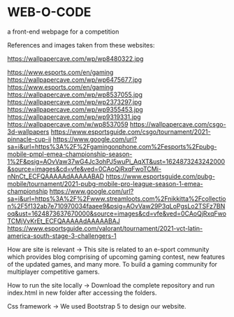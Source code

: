 # WEB-O-CODE
a front-end webpage for a competition

References and images taken from these websites:

https://wallpapercave.com/wp/wp8480322.jpg

https://www.esports.com/en/gaming
https://wallpapercave.com/wp/wp6475677.jpg
https://www.esports.com/en/gaming
https://wallpapercave.com/wp/wp8537055.jpg
https://wallpapercave.com/wp/wp2373297.jpg
https://wallpapercave.com/wp/wp9355453.jpg
https://wallpapercave.com/wp/wp9319331.jpg
https://wallpapercave.com/w/wp8537059
https://wallpapercave.com/csgo-3d-wallpapers
https://www.esportsguide.com/csgo/tournament/2021-pinnacle-cup-ii
https://www.google.com/url?sa=i&url=https%3A%2F%2Fgamingonphone.com%2Fesports%2Fpubg-mobile-pmpl-emea-championship-season-1%2F&psig=AOvVaw37wG4Jc3ohPJ5wuPi_AqXT&ust=1624873243242000&source=images&cd=vfe&ved=0CAoQjRxqFwoTCMi-nNnCt_ECFQAAAAAdAAAAABAD
https://www.esportsguide.com/pubg-mobile/tournament/2021-pubg-mobile-pro-league-season-1-emea-championship
https://www.google.com/url?sa=i&url=https%3A%2F%2Fwww.streamloots.com%2Fnikkitta%2Fcollection%2F5f132ab7e710970034faaee9&psig=AOvVaw29P3qLoPgsLo2TSFz7BNoq&ust=1624873637670000&source=images&cd=vfe&ved=0CAoQjRxqFwoTCMjVvKrEt_ECFQAAAAAdAAAAABAJ
https://www.esportsguide.com/valorant/tournament/2021-vct-latin-america-south-stage-3-challengers-1


How are site is relevant ->
This site is related to an e-sport community which provides blog comprising of upcoming gaming contest, new features of the updated games, and many more. To build a gaming community for multiplayer competitive gamers.

How to run the site locally ->
Download the complete repository and run index.html in new folder after accessing the folders.


Css framework ->
We used Bootstrap 5 to design our website. 
